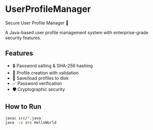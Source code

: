 # UserProfileManager

Secure User Profile Manager 🔐

A Java-based user profile management system with enterprise-grade security features.

## Features
- 🔒 Password salting & SHA-256 hashing
- 📝 Profile creation with validation
- 💾 Save/load profiles to disk
- ✅ Password verification
- 🛡️ Cryptographic security

## How to Run
```bash
javac src/*.java
java -cp src HelloWorld
